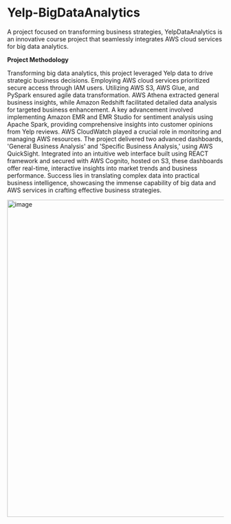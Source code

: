 # Yelp-BigDataAnalytics
A project focused on transforming business strategies, YelpDataAnalytics is an innovative course project that seamlessly integrates AWS cloud services for big data analytics. 



**Project Methodology**

Transforming big data analytics, this project leveraged Yelp data to drive strategic business decisions. Employing AWS cloud services prioritized secure access through IAM users. Utilizing AWS S3, AWS Glue, and PySpark ensured agile data transformation. AWS Athena extracted general business insights, while Amazon Redshift facilitated detailed data analysis for targeted business enhancement. A key advancement involved implementing Amazon EMR and EMR Studio for sentiment analysis using Apache Spark, providing comprehensive insights into customer opinions from Yelp reviews. AWS CloudWatch played a crucial role in monitoring and managing AWS resources. The project delivered two advanced dashboards, 'General Business Analysis' and 'Specific Business Analysis,' using AWS QuickSight. Integrated into an intuitive web interface built using REACT framework and secured with AWS Cognito, hosted on S3, these dashboards offer real-time, interactive insights into market trends and business performance. Success lies in translating complex data into practical business intelligence, showcasing the immense capability of big data and AWS services in crafting effective business strategies.

<img width="737" alt="image" src="https://github.com/Anitha-Balachandran/Yelp-BigDataAnalytics/assets/143915040/4b6eacaf-cf3d-4de7-bd0c-fa6d0ae5d1a1">
